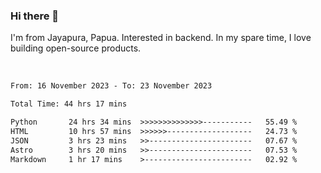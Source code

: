 ### Hi there 👋

I'm from Jayapura, Papua. Interested in backend. In my spare time, I love building open-source products.

<br>

 
 <!--START_SECTION:waka-->

```txt
From: 16 November 2023 - To: 23 November 2023

Total Time: 44 hrs 17 mins

Python       24 hrs 34 mins  >>>>>>>>>>>>>>-----------   55.49 %
HTML         10 hrs 57 mins  >>>>>>-------------------   24.73 %
JSON         3 hrs 23 mins   >>-----------------------   07.67 %
Astro        3 hrs 20 mins   >>-----------------------   07.53 %
Markdown     1 hr 17 mins    >------------------------   02.92 %
```

<!--END_SECTION:waka-->
